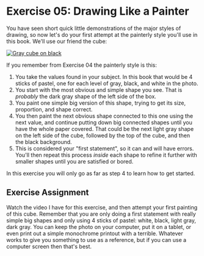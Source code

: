 Exercise 05: Drawing Like a Painter
===================================

You have seen short quick little demonstrations of the major styles of drawing, so now let's do your first attempt at the painterly style you'll use in this book.  We'll use our friend the cube:

[![Gray cube on black](https://s3.amazonaws.com/photos.learnartthehardway.com/basic_shapes/tiny/cube_gray_on_black.JPG)](https://s3.amazonaws.com/photos.learnartthehardway.com/basic_shapes/large/cube_gray_on_black.JPG)

If you remember from Exercise 04 the painterly style is this:

1. You take the values found in your subject.  In this book that would be 4 sticks of pastel, one for each level of gray, black, and white in the photo.
2. You start with the most obvious and simple shape you see.  That is *probably* the dark gray shape of the left side of the box.
3. You paint one simple big version of this shape, trying to get its size, proportion, and shape correct.
4. You then paint the next obvious shape connected to this one using the next value, and continue putting down big connected shapes until you have the whole paper covered.  That could be the next light gray shape on the left side of the cube, followed by the top of the cube, and then the black background.
5. This is considered your "first statement", so it can and will have errors.  You'll then repeat this process *inside* each shape to refine it further with smaller shapes until you are satisfied or bored.

In this exercise you will only go as far as step 4 to learn how to get started.

Exercise Assignment
-------------------

Watch the video I have for this exercise, and then attempt your first painting of this cube.  Remember that you are only doing a first statement with really simple big shapes and only using 4 sticks of pastel:  white, black, light gray, dark gray.  You can keep the photo on your computer, put it on a tablet, or even print out a simple monochrome printout with a terrible.  Whatever works to give you something to use as a reference, but if you can use a computer screen then that's best.
